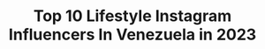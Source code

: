 ---
title: Top 10 Lifestyle Instagram Influencers In Venezuela in 2023
description: >-
  Find top lifestyle Instagram influencers in Venezuela in 2023. Most popular hashtags: #skincare #fashionblogger #venezuela #cuarentena.
platform: Instagram
hits: 80
text_top: Discover the best Instagram influencers on inBeat.
text_bottom: Our search engine has 80 Instagram influencers like this in Venezuela for you to pitch.
profiles:
  - username: "gasibae"
    fullname: >-
      𝐄𝐋𝐈𝐙𝐀𝐁𝐄𝐓𝐇 𝐆𝐀𝐒𝐈𝐁𝐀
    bio: >-
      ✖️Miss Distrito Capital 2020 | Miss Fotogénica 20’ ✖️Healthy lifestyle | Model | LATINA 🇻🇪 ✖️Business: workingwith.gasiba@gmail.com 🌟dm for collabs
    location: "Venezuela"
    followers: 41228
    engagement: 794
    commentsToLikes: 0.063985
    id: ck5cfpfsfnege0i11i3rdr0vh
    verified: false
    hashtags: "#repost, #girlpower, #womenempowerment, #miss"
  - username: "ikeoficial"
    fullname: >-
      Cesar  🔱  ike   Ⓜ️
    bio: >-
      Piérdete Conmigo 📸 ♤ Travel | Lifestyle | Fit De Locos y Poeta, todos tenemos un Poco ♥️ Lover of the 🌎 viajero 💎 Player ♠️
    location: "Venezuela"
    followers: 12742
    engagement: 942
    commentsToLikes: 0.143941
    id: ck138cyppfmu50i19cr7vx1iz
    verified: false
    hashtags: "#viajerosoy, #menstyleblog, #traveller, #stylemensfashion"
  - username: "ariannapitino"
    fullname: >-
      ARIANNA PITINO🦂
    bio: >-
      Model | Fashion | Lifestyle Blogger .. not a simple girl living her dream✨ 📍Currently: Caracas/Valencia #creativedirector #production #contentcreator📩
    location: "Venezuela"
    followers: 52082
    engagement: 777
    commentsToLikes: 0.032270
    id: ck0tw1ckedlh80i19e0e7a89q
    verified: false
    hashtags: "#editorial, #photoshoot, #lifestyleblogger, #modelscout"
  - username: "cuidartesamarte"
    fullname: >-
      Andria Viloria Lubo
    bio: >-
      Holistic Health coach Inspirando Bienestar a través del amor lifestyle, skincare, wellness, travel, self-care ✨🌈🦋🧖🏽‍♀️🥰 Shop @nyotaskin
    location: "Venezuela"
    followers: 99448
    engagement: 396
    commentsToLikes: 0.132134
    id: ck5c6oaaa5ur00i11e4weo1ma
    verified: false
    hashtags: "#skincare, #cuidartesamarte, #beautyskinclub, #nutricionholistica"
  - username: "soniassabati"
    fullname: >-
      S O N I A  A S S A B A T I
    bio: >-
      🧿 Fashion & Lifestyle ⭐️ Brilla con luz propia 📩 Soniassabati4@hotmail.com 🎥 NUEVO VIDEO
    location: "Venezuela"
    followers: 5157
    engagement: 1382
    commentsToLikes: 0.084402
    id: ckap49kbx6cyq0i78jlt8rz5q
    verified: false
    hashtags: "#reels, #fashionblogger, #comedia, #theholicgames"
  - username: "valeriajmnez"
    fullname: >-
      Valeria | FASHION & LIFESTYLE
    bio: >-
      🤍🧿 CONTENT CREATOR De aquí y de todas partes 🇻🇪 - ✨ Lifestyle | skin care | fashion | work
    location: "Venezuela"
    followers: 16159
    engagement: 516
    commentsToLikes: 0.121162
    id: ck5hne753nmoc0i11vmnnj8b9
    verified: false
    hashtags: "#foami, #madrid, #skincare, #selfcarefarmasi"
  - username: "itsgardeniia"
    fullname: >-
      𝐶𝑜𝑚𝑜 𝐿𝑎 𝐹𝑙𝑜𝑟 🌸
    bio: >-
      {Venezuelan/Arab} 🧿 #MakeUp & #SkinCare addict 🧖🏻‍♀️ Com. Social | 🎬 | #LifeStyle Store @laflorbeauty 🌸
    location: "Venezuela"
    followers: 5316
    engagement: 1082
    commentsToLikes: 0.175701
    id: ck6031hw7kh1o0i14cw6m7kxa
    verified: false
    hashtags: "#vzla, #latina, #venezuela, #colombia"
  - username: "edwinrphoto"
    fullname: >-
      EDWIN RAMOS
    bio: >-
      Portrait - Fashion - Lifestyle 📸Sesiones al DM📩 📍Valencia-Venezuela
    location: "Venezuela"
    followers: 10294
    engagement: 509
    commentsToLikes: 0.132008
    id: ck55lgk1g1ijx0i11mysfzi1g
    verified: false
    hashtags: "#portrait, #portraitmood, #artofportrait, #theworldofportraits"
  - username: "adriantphoto"
    fullname: >-
      Adrian Torres
    bio: >-
      🙎🏻‍♂️Portrait 💃🏻Lifestyle 🕺🏽Editorial 📍Caracas,Venezuela #portrait
    location: "Venezuela"
    followers: 6347
    engagement: 569
    commentsToLikes: 0.078958
    id: ck6ubvaxcbwtg0j7173j9zprq
    verified: false
    hashtags: "#quedateencasa, #fotosadistancia, #blackoutuesday, #blackouttuesday"
  - username: "breakconvalen"
    fullname: >-
      Valentina Pérez 🌟 Lifestyle
    bio: >-
      Caracas 🇻🇪 #Lifestyle #PersonalGrowth #Productivity 📩 breakconvalen@gmail.com 🎥 +120k YouTube Friends💕
    location: "Venezuela"
    followers: 19544
    engagement: 454
    commentsToLikes: 0.024354
    id: ck9hb1fvpez5h0j78dl8fhx43
    verified: false
    hashtags: "#latinablogger, #positivemindset, #latina, #caracas"
---